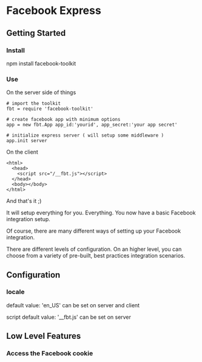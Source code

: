 Facebook Express
=============================================

Getting Started
--------------------

### Install

npm install facebook-toolkit

### Use

On the server side of things

    # import the toolkit
    fbt = require 'facebook-toolkit'

    # create facebook app with minimum options
    app = new fbt.App app_id:'yourid', app_secret:'your app secret'

    # initialize express server ( will setup some middleware )
    app.init server

On the client

    <html>
      <head>
        <script src="/__fbt.js"></script>
      </head>
      <body></body>
    </html>

And that's it ;)

It will setup everything for you. Everything. You now have a basic Facebook integration setup.

Of course, there are many different ways of setting up your Facebook integration.

There are different levels of configuration. On an higher level, you can choose from a variety of pre-built, best practices integration scenarios.

Configuration
-------------

### locale
default value: 'en_US'
can be set on server and client

script
default value: '__fbt.js'
can be set on server


Low Level Features
------------------

### Access the Facebook cookie


